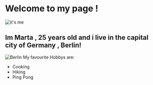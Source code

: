 # Welcome to my page !
![it's me](https://media.giphy.com/media/xUPGGDNsLvqsBOhuU0/giphy.gif)
## Im Marta , 25 years old and i live in the capital city of Germany , Berlin!
![Berlin](https://indiaoutbound.info/wp-content/uploads/2022/08/places-to-visit-in-berlin-germany.jpg)
 My favourite Hobbys are:
- Cooking 
- Hiking
- Ping Pong
  


